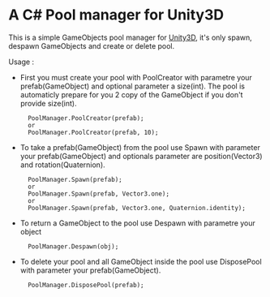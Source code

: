 # A C\# Pool manager for Unity3D

This is a simple GameObjects pool manager for [Unity3D](http://www.unity3d.com/), it's only spawn, despawn GameObjects and create or delete pool.

Usage :
- First you must create your pool with PoolCreator with parametre your prefab(GameObject) and optional parameter a size(int). The pool is automaticly prepare for you 2 copy of the GameObject if you don't provide size(int).

		PoolManager.PoolCreator(prefab);
		or
		PoolManager.PoolCreator(prefab, 10);

- To take a prefab(GameObject) from the pool use Spawn with parameter your prefab(GameObject) and optionals parameter are position(Vector3) and rotation(Quaternion).

		PoolManager.Spawn(prefab);
		or
		PoolManager.Spawn(prefab, Vector3.one);
		or
		PoolManager.Spawn(prefab, Vector3.one, Quaternion.identity);

- To return a GameObject to the pool use Despawn with parametre your object

		PoolManager.Despawn(obj);

- To delete your pool and all GameObject inside the pool use DisposePool with parameter your prefab(GameObject).

		PoolManager.DisposePool(prefab);
